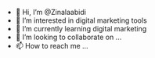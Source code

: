- 👋 Hi, I’m @Zinalaabidi
- 👀 I’m interested in digital marketing tools
- 🌱 I’m currently learning digital marketing
- 💞️ I’m looking to collaborate on ...
- 📫 How to reach me ...

<!---
Zinalaabidi/Zinalaabidi is a ✨ special ✨ repository because its `README.md` (this file) appears on your GitHub profile.
You can click the Preview link to take a look at your changes.
--->
